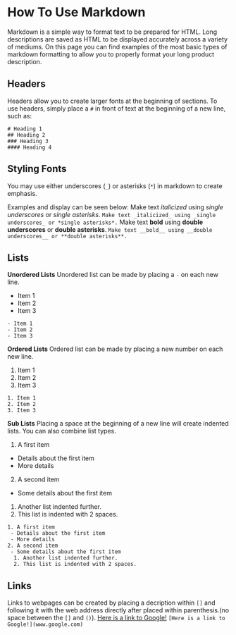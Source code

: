 # How To Use Markdown
Markdown is a simple way to format text to be prepared for HTML. Long descriptions are saved as HTML to be displayed accurately across a variety of mediums. On this page you can find examples of the most basic types of markdown formatting to allow you to properly format your long product description.

## Headers
Headers allow you to create larger fonts at the beginning of sections. To use headers, simply place a `#` in front of text at the beginning of a new line, such as:
```
# Heading 1
## Heading 2
### Heading 3
#### Heading 4
```

## Styling Fonts
You may use either underscores (`_`) or asterisks (`*`) in markdown to create emphasis.

Examples and display can be seen below:
Make text _italicized_ using _single underscores_ or *single asterisks*.
`Make text _italicized_ using _single underscores_ or *single asterisks*.`
Make text __bold__ using __double underscores__ or **double asterisks**.
`Make text __bold__ using __double underscores__ or **double asterisks**.`

## Lists
**Unordered Lists**
Unordered list can be made by placing a `-` on each new line.
- Item 1
- Item 2
- Item 3
```
- Item 1
- Item 2
- Item 3
```

**Ordered Lists**
Ordered list can be made by placing a new number on each new line.
1. Item 1
2. Item 2
3. Item 3
```
1. Item 1
2. Item 2
3. Item 3
```

**Sub Lists**
Placing a space at the beginning of a new line will create indented lists. You can also combine list types.
1. A first item
 - Details about the first item
 - More details
2. A second item
 - Some details about the first item
  1. Another list indented further.
  2. This list is indented with 2 spaces.
```
1. A first item
 - Details about the first item
 - More details
2. A second item
 - Some details about the first item
  1. Another list indented further.
  2. This list is indented with 2 spaces.
```

## Links
Links to webpages can be created by placing a decription within `[]` and following it with the web address directly after placed within parenthesis.(no space between the `[]` and `()`).
[Here is a link to Google!](www.google.com)
`[Here is a link to Google!](www.google.com)`
